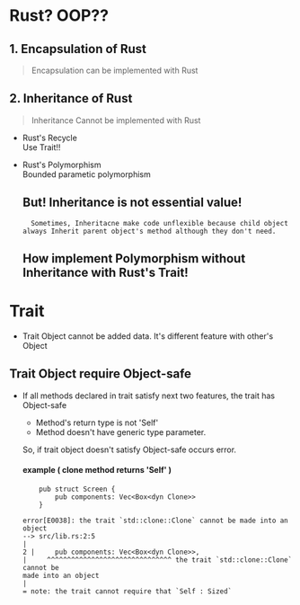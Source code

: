 # Rust? OOP??

## 1. Encapsulation of Rust
> Encapsulation can be implemented with Rust

## 2. Inheritance of Rust
> Inheritance Cannot be implemented with Rust

- Rust's Recycle  
    Use Trait!!
- Rust's Polymorphism  
    Bounded parametic polymorphism

    ## But! Inheritance is not essential value!
        Sometimes, Inheritacne make code unflexible because child object always Inherit parent object's method although they don't need.

    ## How implement Polymorphism without Inheritance with Rust's Trait!


# Trait
- Trait Object cannot be added data. It's different feature with other's Object

## Trait Object require Object-safe
- If all methods declared in trait satisfy next two features, the trait has Object-safe
    - Method's return type is not 'Self'
    - Method doesn't have generic type parameter.  

    So, if trait object doesn't satisfy Object-safe occurs error.  
    #### example ( clone method returns 'Self' )
    ```
        pub struct Screen {
            pub components: Vec<Box<dyn Clone>>
        }
    ```
    ```
    error[E0038]: the trait `std::clone::Clone` cannot be made into an object
    --> src/lib.rs:2:5
    |
    2 |     pub components: Vec<Box<dyn Clone>>,
    |     ^^^^^^^^^^^^^^^^^^^^^^^^^^^^^^^ the trait `std::clone::Clone` cannot be
    made into an object
    |
    = note: the trait cannot require that `Self : Sized`
    ```